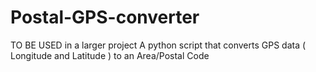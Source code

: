 # Postal-GPS-converter
TO BE USED in a larger project
A python script that converts GPS data ( Longitude and Latitude ) to an Area/Postal Code
